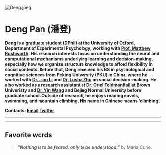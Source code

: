 ![Deng.jpeg](https://i.loli.net/2021/09/30/IQ1enLEGduXT6rU.jpg)

# **Deng Pan** (潘登)
**Deng is a [graduate student (DPhil)](https://www.psy.ox.ac.uk/people/deng-pan) at the University of Oxford, Department of Experimental Psychology, working with [Prof. Matthew Rushworth](https://www.psy.ox.ac.uk/team/matthew-rushworth). His research interests focus on understanding the neural and computational mechanisms underlying learning and decision-making, especially how we organize structure knowledge to afford flexibility in social contexts. Before that, Deng received his BS in psychological and cognitive sciences from Peking University (PKU) in China, where he worked with [Dr. Jian Li](https://jianlilab.github.io/members/) and [Dr. Lusha Zhu](https://www.lushazhu.com/people) on social decision-making. He also worked as a research assistant at [Dr. Oriel FeldmanHall](https://www.feldmanhalllab.com/people) at Brown Univeristy and [Dr. Yin Wang](http://mirrorneuronwang.com/?m=content&c=index&a=lists&catid=137) and Bejing Normal University before graduate school. Outside of research, he enjoys reading novels, swimming, and mountain climbing. His name in Chinese means ‘climbing’.**

**Contacts: [Email](mailto:deng.pan@psy.ox.ac.uk) [Twitter](https://twitter.com/DengPan18)**  
  

*** ***
*** ***


## Favorite words
> ***"Nothing is to be feared, only to be understood."*** by Maria Curie.
